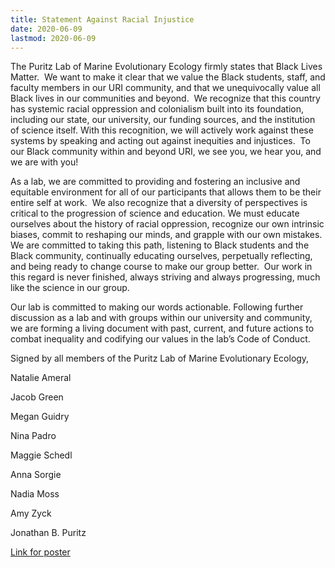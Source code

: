 ```yaml
---
title: Statement Against Racial Injustice
date: 2020-06-09
lastmod: 2020-06-09  
---
```


The Puritz Lab of Marine Evolutionary Ecology firmly states that Black Lives Matter.  We want to make it clear that we value the Black students, staff, and faculty members in our URI community, and that we unequivocally value all Black lives in our communities and beyond.  We recognize that this country has systemic racial oppression and colonialism built into its foundation, including our state, our university, our funding sources, and the institution of science itself. With this recognition, we will actively work against these systems by speaking and acting out against inequities and injustices.  To our Black community within and beyond URI, we see you, we hear you, and we are with you!     
 <!--more-->

As a lab, we are committed to providing and fostering an inclusive and equitable environment for all of our participants that allows them to be their entire self at work.  We also recognize that a diversity of perspectives is critical to the progression of science and education. We must educate ourselves about the history of racial oppression, recognize our own intrinsic biases, commit to reshaping our minds, and grapple with our own mistakes.  We are committed to taking this path, listening to Black students and the Black community, continually educating ourselves, perpetually reflecting, and being ready to change course to make our group better.  Our work in this regard is never finished, always striving and always progressing, much like the science in our group. 
 
Our lab is committed to making our words actionable. Following further discussion as a lab and with groups within our university and community, we are forming a living document with past, current, and future actions to combat inequality and codifying our values in the lab’s Code of Conduct.  
 
Signed by all members of the Puritz Lab of Marine Evolutionary Ecology,
 

Natalie Ameral

Jacob Green

Megan Guidry

Nina Padro 

Maggie Schedl

Anna Sorgie

Nadia Moss

Amy Zyck

Jonathan B. Puritz


[Link for poster](https://www.sammykatta.com/diversity)